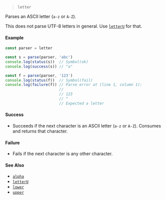 <!--
 Copyright (c) 2020 Thomas J. Otterson
 
 This software is released under the MIT License.
 https://opensource.org/licenses/MIT
-->

> `letter`

Parses an ASCII letter (`a-z` or `A-Z`).

This does not parse UTF-8 letters in general. Use [`letterU`](letteru.md) for that.

#### Example

```javascript
const parser = letter

const s = parse(parser, 'abc')
console.log(status(s))  // Symbol(ok)
console.log(success(s)) // "a"

const f = parse(parser, '123')
console.log(status(f))  // Symbol(fail)
console.log(failure(f)) // Parse error at (line 1, column 1):
                        //
                        // 123
                        // ^
                        // Expected a letter
```

#### Success

* Succeeds if the next character is an ASCII letter (`a-z` or `A-Z`). Consumes and returns that character.

#### Failure

* Fails if the next character is any other character.

#### See Also

* [`alpha`](alpha.md)
* [`letterU`](letteru.md)
* [`lower`](lower.md)
* [`upper`](upper.md)